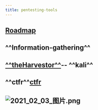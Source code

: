 ```yaml
---
title: pentesting-tools
---
```


## [Roadmap](https://github.com/sundowndev/hacker-roadmap#rocket-web-hacking)
## **^^Information-gathering^^**
## [**^^theHarvestor^^**](https://github.com/laramies/theHarvester)-- **^^kali^^**
## ^^ctfr^^[ctfr](https://github.com/UnaPibaGeek/ctfr)
## ![2021_02_03_图片.png](https://cdn.logseq.com/%2F7aa8ab99-753a-4230-847b-43a1c3a3ef476118f5e1-08a4-4c9f-a06b-797c5b48f5ff2021_02_03_%E5%9B%BE%E7%89%87.png?Expires=4765955737&Signature=bfY9Iw27hqeGgKs97Gn9lX9a22gAEkZjKCWgI-r7gbcQeQew-DpZwbfZdcfrpKx2e0LjiHN~-ew16IKp1krt3bzEaPEfkk6Kb8eGmfZbT54IYpPlQVrjOyyn-HxrxYtQJvrkWhsP17wTvI2bJhwNH7rfbFaOM0MspxBFdaU5gjod4-rX8lWEiKDySfu26Q5YBFdt2ohUeMgyPOtH0J1Est8vuvYa2~EQZ2s7CDxUdcyiad9jIdFwack2KOI-Arn0x5xQQCtK1yEp3H1xKtkLVSf2Nonqef-vjb0VoMdc1mqXJyvpUd72l21Z24tE3kMkGOM9O8RUgJPSIdp6s~BFmg__&Key-Pair-Id=APKAJE5CCD6X7MP6PTEA)
##
##
